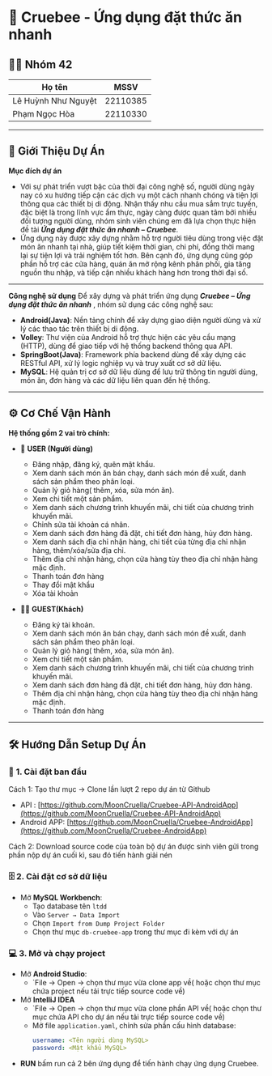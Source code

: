 # 🛒 **Cruebee - Ứng dụng đặt thức ăn nhanh**

## 👨‍💻 **Nhóm 42**

| Họ tên                              | MSSV         |
| ----------------------------------- | ------------ |
| Lê Huỳnh Như Nguyệt                 | 22110385     |
| Phạm Ngọc Hòa                       | 22110330     |

---

## 📌 **Giới Thiệu Dự Án**

**Mục đích dự án**
- Với sự phát triển vượt bậc của thời đại công nghệ số, người dùng ngày nay có xu hướng tiếp cận các dịch vụ một cách nhanh chóng và tiện lợi thông qua các thiết bị di động. Nhận thấy nhu cầu mua sắm trực tuyến, đặc biệt là trong lĩnh vực ẩm thực, ngày càng được quan tâm bởi nhiều đối tượng người dùng, nhóm sinh viên chúng em đã lựa chọn thực hiện đề tài ***Ứng dụng đặt thức ăn nhanh – Cruebee***.
- Ứng dụng này được xây dựng nhằm hỗ trợ người tiêu dùng trong việc đặt món ăn nhanh tại nhà, giúp tiết kiệm thời gian, chi phí, đồng thời mang lại sự tiện lợi và trải nghiệm tốt hơn. Bên cạnh đó, ứng dụng cũng góp phần hỗ trợ các cửa hàng, quán ăn mở rộng kênh phân phối, gia tăng nguồn thu nhập, và tiếp cận nhiều khách hàng hơn trong thời đại số.

---
**Công nghệ sử dụng**
Để xây dựng và phát triển ứng dụng ***Cruebee – Ứng dụng đặt thức ăn nhanh*** , nhóm sử dụng các công nghệ sau:
- **Android(Java)**:
  Nền tảng chính để xây dựng giao diện người dùng và xử lý các thao tác trên thiết bị di động.
- **Volley**:
  Thư viện của Android hỗ trợ thực hiện các yêu cầu mạng (HTTP), dùng để giao tiếp với hệ thống backend thông qua API.
- **SpringBoot(Java)**:
  Framework phía backend dùng để xây dựng các RESTful API, xử lý logic nghiệp vụ và truy xuất cơ sở dữ liệu.
- **MySQL**:
  Hệ quản trị cơ sở dữ liệu dùng để lưu trữ thông tin người dùng, món ăn, đơn hàng và các dữ liệu liên quan đến hệ thống.

---

## ⚙️ **Cơ Chế Vận Hành**

**Hệ thống gồm 2 vai trò chính:**

- 👤 **USER (Người dùng)**

  - Đăng nhập, đăng ký, quên mật khẩu. 
  - Xem danh sách món ăn bán chạy, danh sách món đề xuất, danh sách sản phẩm theo phân loại. 
  - Quản lý giỏ hàng( thêm, xóa, sửa món ăn).
  - Xem chi tiết một sản phẩm.
  - Xem danh sách chương trình khuyến mãi, chi tiết của chương trình khuyến mãi. 
  - Chỉnh sửa tài khoản cá nhân.
  - Xem danh sách đơn hàng đã đặt, chi tiết đơn hàng, hủy đơn hàng. 
  - Xem danh sách địa chỉ nhận hàng, chi tiết của từng địa chỉ nhận hàng, thêm/xóa/sửa địa chỉ.
  - Thêm địa chỉ nhận hàng, chọn cửa hàng tùy theo địa chỉ nhận hàng mặc định.
  - Thanh toán đơn hàng
  - Thay đổi mật khẩu
  - Xóa tài khoản 

- 🧑‍💼 **GUEST(Khách)**
  
  - Đăng ký tài khoản. 
  - Xem danh sách món ăn bán chạy, danh sách món đề xuất, danh sách sản phẩm theo phân loại. 
  - Quản lý giỏ hàng( thêm, xóa, sửa món ăn).
  - Xem chi tiết một sản phẩm.
  - Xem danh sách chương trình khuyến mãi, chi tiết của chương trình khuyến mãi. 
  - Xem danh sách đơn hàng đã đặt, chi tiết đơn hàng, hủy đơn hàng. 
  - Thêm địa chỉ nhận hàng, chọn cửa hàng tùy theo địa chỉ nhận hàng mặc định.
  - Thanh toán đơn hàng

---

## 🛠️ **Hướng Dẫn Setup Dự Án**

### 🔧 **1. Cài đặt ban đầu**
Cách 1: Tạo thư mục → Clone lần lượt 2 repo dự án từ Github
- API : [https://github.com/MoonCruella/Cruebee-API-AndroidApp](https://github.com/MoonCruella/Cruebee-API-AndroidApp)
- Android APP: [https://github.com/MoonCruella/Cruebee-AndroidApp](https://github.com/MoonCruella/Cruebee-AndroidApp)
  
Cách 2: Download source code của toàn bộ dự án được sinh viên gửi trong phần nộp dự án cuối kì, sau đó tiến hành giải nén 

### 🗄️ **2. Cài đặt cơ sở dữ liệu**

- Mở **MySQL Workbench**:
  - Tạo database tên `ltdd`
  - Vào `Server → Data Import`
  - Chọn `Import from Dump Project Folder`
  - Chọn thư mục `db-cruebee-app` trong thư mục đi kèm với dự án 

### 💻 **3. Mở và chạy project**

- Mở **Android Studio**:
  - `File → Open → chọn thư mục vừa clone app về( hoặc chọn thư mục chứa project nếu tải trực tiếp source code về) 
- Mở **IntelliJ IDEA**
  - `File → Open → chọn thư mục vừa clone phần API về( hoặc chọn thư mục chứa API cho dự án nếu tải trực tiếp source code về) 
  - Mở file `application.yaml`, chỉnh sửa phần cấu hình database:
    ```yaml
    username: <Tên người dùng MySQL>
    password: <Mật khẩu MySQL>
    ```
- **RUN** bấm run cả 2 bên ứng dụng để tiến hành chạy ứng dụng Cruebee. 

